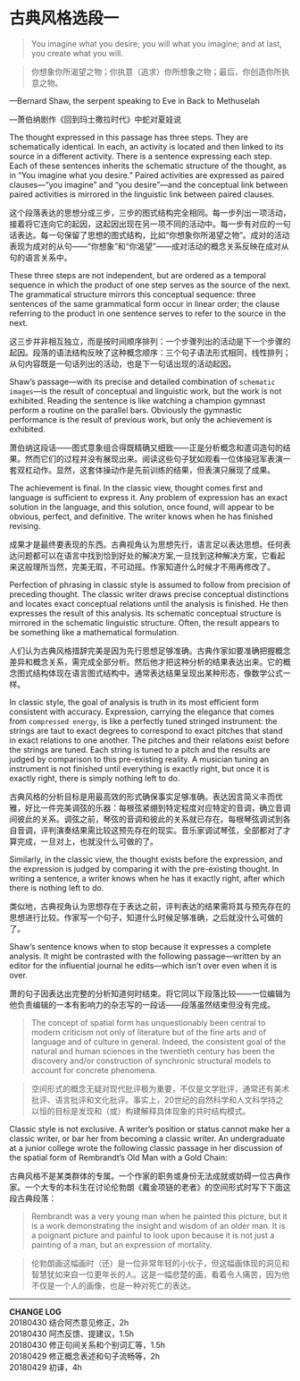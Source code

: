 # 古典风格选段一

> You imagine what you desire; you will what you imagine; and at last, you create what you will.

> 你想象你所渴望之物；你执意（追求）你所想象之物；最后，你创造你所执意之物。

—Bernard Shaw, the serpent speaking to Eve in Back to Methuselah

—萧伯纳剧作《回到玛士撒拉时代》中蛇对夏娃说


The thought expressed in this passage has three steps. They are schematically identical. In each, an activity is located and then linked to its source in a different activity. There is a sentence expressing each step. Each of these sentences inherits the schematic structure of the thought, as in “You imagine what you desire.” Paired activities are expressed as paired clauses—“you imagine” and “you desire”—and the conceptual link between paired activities is mirrored in the linguistic link between paired clauses.

这个段落表达的思想分成三步，三步的图式结构完全相同。每一步列出一项活动，接着将它连向它的起因，这起因出现在另一项不同的活动中。每一步有对应的一句话表达。每一句保留了思想的图式结构，比如“你想象你所渴望之物”。成对的活动表现为成对的从句——“你想象”和“你渴望”——成对活动的概念关系反映在成对从句的语言关系中。

These three steps are not independent, but are ordered as a temporal sequence in which the product of one step serves as the source of the next. The grammatical structure mirrors this conceptual sequence: three sentences of the same grammatical form occur in linear order; the clause referring to the product in one sentence serves to refer to the source in the next.

这三步并非相互独立，而是按时间顺序排列：一个步骤列出的活动是下一个步骤的起因。段落的语法结构反映了这种概念顺序：三个句子语法形式相同，线性排列；从句内容既是一句话列出的活动，也是下一句话出现的活动起因。

Shaw’s passage—with its precise and detailed combination of `schematic images`—is the result of conceptual and linguistic work, but the work is not exhibited. Reading the sentence is like watching a champion gymnast perform a routine on the parallel bars. Obviously the gymnastic performance is the result of previous work, but only the achievement is exhibited.

萧伯纳这段话——图式意象组合得既精确又细致——正是分析概念和遣词造句的结果。然而它们的过程并没有展现出来。阅读这些句子犹如观看一位体操冠军表演一套双杠动作。显然，这套体操动作是先前训练的结果，但表演只展现了成果。

The achievement is final. In the classic view, thought comes first and language is sufficient to express it. Any problem of expression has an exact solution in the language, and this solution, once found, will appear to be obvious, perfect, and definitive. The writer knows when he has finished revising.

成果才是最终要表现的东西。古典视角认为思想先行，语言足以表达思想。任何表达问题都可以在语言中找到恰到好处的解决方案,一旦找到这种解决方案，它看起来这般理所当然，完美无瑕，不可动摇。作家知道什么时候才不用再修改了。

Perfection of phrasing in classic style is assumed to follow from precision of preceding thought. The classic writer draws precise conceptual distinctions and locates exact conceptual relations until the analysis is finished. He then expresses the result of this analysis. Its schematic conceptual structure is mirrored in the schematic linguistic structure. Often, the result appears to be something like a mathematical formulation.

人们认为古典风格措辞完美是因为先行思想足够准确。古典作家如要准确把握概念差异和概念关系，需完成全部分析。然后他才把这种分析的结果表达出来。它的概念图式结构体现在语言图式结构中。通常表达结果呈现出某种形态，像数学公式一样。

In classic style, the goal of analysis is truth in its most efficient form consistent with accuracy. Expression, carrying the elegance that comes from `compressed energy`, is like a perfectly tuned stringed instrument: the strings are taut to exact degrees to correspond to exact pitches that stand in exact relations to one another. The pitches and their relations exist before the strings are tuned. Each string is tuned to a pitch and the results are judged by comparison to this pre-existing reality. A musician tuning an instrument is not finished until everything is exactly right, but once it is exactly right, there is simply nothing left to do.

古典风格的分析目标是用最高效的形式确保事实足够准确。表达因言简义丰而优雅，好比一件完美调弦的乐器：每根弦紧绷到特定程度对应特定的音调，确立音调间彼此的关系。调弦之前，琴弦的音调和彼此的关系就已存在。每根琴弦调试到各自音调，评判演奏结果需比较这预先存在的现实。音乐家调试琴弦，全部都对了才算完成，一旦对上，也就没什么可做的了。

Similarly, in the classic view, the thought exists before the expression, and the expression is judged by comparing it with the pre-existing thought. In writing a sentence, a writer knows when he has it exactly right, after which there is nothing left to do.

类似地，古典视角认为思想存在于表达之前，评判表达的结果需将其与预先存在的思想进行比较。作家写一个句子，知道什么时候足够准确，之后就没什么可做的了。

Shaw’s sentence knows when to stop because it expresses a complete analysis. It might be contrasted with the following passage—written by an editor for the influential journal he edits—which isn’t over even when it is over.

萧的句子因表达出完整的分析知道何时结束。将它同以下段落比较——一位编辑为他负责编辑的一本有影响力的杂志写的一段话——段落虽然结束但没有完成。

> The concept of spatial form has unquestionably been central to modern criticism not only of literature but of the fine arts and of language and of culture in general. Indeed, the consistent goal of the natural and human sciences in the twentieth century has been the discovery and/or construction of synchronic structural models to account for concrete phenomena.

> 空间形式的概念无疑对现代批评极为重要，不仅是文学批评，通常还有美术批评、语言批评和文化批评。事实上，20世纪的自然科学和人文科学持之以恒的目标是发现和（或）构建解释具体现象的共时结构模式。

Classic style is not exclusive. A writer’s position or status cannot make her a classic writer, or bar her from becoming a classic writer. An undergraduate at a junior college wrote the following classic passage in her discussion of the spatial form of Rembrandt’s Old Man with a Gold Chain:

古典风格不是某类群体的专属。一个作家的职务或身份无法成就或妨碍一位古典作家。一个大专的本科生在讨论伦勃朗《戴金项链的老者》的空间形式时写下下面这段古典段落：

> Rembrandt was a very young man when he painted this picture, but it is a work demonstrating the insight and wisdom of an older man. It is a poignant picture and painful to look upon because it is not just a painting of a man, but an expression of mortality.

> 伦勃朗画这幅画时（还）是一位非常年轻的小伙子，但这幅画体现的洞见和智慧犹如来自一位更年长的人。这是一幅悲楚的画，看着令人痛苦，因为他不仅是一个人的画像，也是一种对死亡的表达。

---
**CHANGE LOG**  
20180430 结合阿杰意见修正，2h  
20180430 阿杰反馈、提建议，1.5h  
20180430 修正句间关系和个别词汇等，1.5h  
20180429 修正概念表述和句子流畅等，2h  
20180429 初译，4h  
